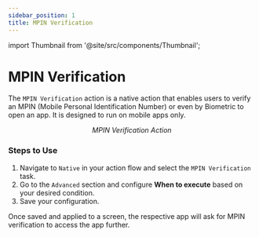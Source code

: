 ```yaml
---
sidebar_position: 1
title: MPIN Verification
---
```


import Thumbnail from '@site/src/components/Thumbnail';


# MPIN Verification

The `MPIN Verification` action is a native action that enables users to verify an MPIN (Mobile Personal Identification Number) or even by Biometric to open an app. It is designed to run on mobile apps only.

<figure>
<Thumbnail src="/img/reference/actionflow-blocks/mpin-verification/mpin-verification.png" alt="MPIN Verification Action" />
<figcaption align='center'><i>MPIN Verification Action</i></figcaption>
</figure>

### Steps to Use

1. Navigate to `Native` in your action flow and select the `MPIN Verification` task.
2. Go to the `Advanced` section and configure **When to execute** based on your desired condition.
3. Save your configuration.


Once saved and applied to a screen, the respective app will ask for MPIN verification to  access the app further.

<figure>
<Thumbnail src="/img/reference/actionflow-blocks/mpin-verification/mpin-lock.png" alt="MPIN Verification Action" style={{ width: '300px' }}  />
</figure>